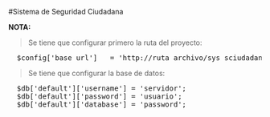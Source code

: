 #Sistema de Seguridad Ciudadana

<strong>NOTA:</strong>

> Se tiene que configurar primero la ruta del proyecto:

<pre>
  $config['base_url']	= 'http://ruta_archivo/sys_sciudadana/';
</pre>

> Se tiene que configurar la base de datos:

<pre>
  $db['default']['username'] = 'servidor';
  $db['default']['password'] = 'usuario';
  $db['default']['database'] = 'password';
</pre>
